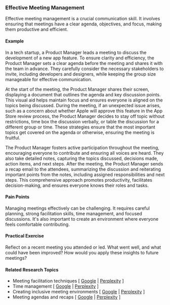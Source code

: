 ### Effective Meeting Management

Effective meeting management is a crucial communication skill. It involves ensuring that meetings have a clear agenda, objectives, and focus, making them productive and efficient.

#### Example

In a tech startup, a Product Manager leads a meeting to discuss the development of a new app feature. To ensure clarity and efficiency, the Product Manager sets a clear agenda before the meeting and shares it with the team in advance. They carefully consider the necessary stakeholders to invite, including developers and designers, while keeping the group size manageable for effective communication.

At the start of the meeting, the Product Manager shares their screen, displaying a document that outlines the agenda and key discussion points. This visual aid helps maintain focus and ensures everyone is aligned on the topics being discussed. During the meeting, if an unexpected issue arises, such as a concern about whether Apple will approve this feature in the App Store review process, the Product Manager decides to stay off topic without restrictions, time box the discussion verbally, or table the discussion for a different group or time. These strategies ensure that the most important topics get covered on the agenda or otherwise, ensuring the meeting is fruitful.

The Product Manager fosters active participation throughout the meeting, encouraging everyone to contribute and ensuring all voices are heard. They also take detailed notes, capturing the topics discussed, decisions made, action items, and next steps. After the meeting, the Product Manager sends a recap email to the attendees, summarizing the discussion and reiterating important points from the notes, including assigned responsibilities and next steps. This comprehensive approach promotes productivity, facilitates decision-making, and ensures everyone knows their roles and tasks.

#### Pain Points

Managing meetings effectively can be challenging. It requires careful planning, strong facilitation skills, time management, and focused discussions. It's also important to create an environment where everyone feels comfortable contributing.

#### Practical Exercise

Reflect on a recent meeting you attended or led. What went well, and what could have been improved? How would you apply these insights to future meetings?

#### Related Research Topics

- Meeting facilitation techniques [ [Google](https://www.google.com/search?q=Meeting%20facilitation%20techniques%20in%20product%20management) | [Perplexity](https://www.perplexity.ai/?q=Meeting%20facilitation%20techniques%20in%20product%20management) ]
- Time management [ [Google](https://www.google.com/search?q=Time%20management%20in%20product%20management) | [Perplexity](https://www.perplexity.ai/?q=Time%20management%20in%20product%20management) ]
- Creating inclusive meeting environments [ [Google](https://www.google.com/search?q=Creating%20inclusive%20meeting%20environments%20in%20product%20management) | [Perplexity](https://www.perplexity.ai/?q=Creating%20inclusive%20meeting%20environments%20in%20product%20management) ]
- Meeting agendas and recaps [ [Google](https://www.google.com/search?q=Meeting%20agendas%20and%20recaps%20in%20product%20management) | [Perplexity](https://www.perplexity.ai/?q=Meeting%20agendas%20and%20recaps%20in%20product%20management) ]


